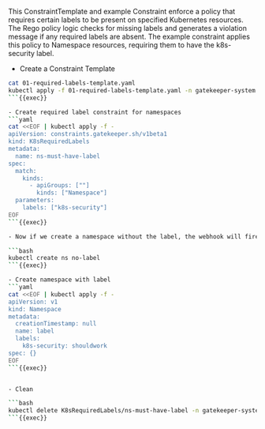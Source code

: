 This ConstraintTemplate and example Constraint enforce a policy that requires certain labels to be present on specified Kubernetes resources. The Rego policy logic checks for missing labels and generates a violation message if any required labels are absent. The example constraint applies this policy to Namespace resources, requiring them to have the k8s-security label.

- Create a Constraint Template

```bash
cat 01-required-labels-template.yaml
kubectl apply -f 01-required-labels-template.yaml -n gatekeeper-system
```{{exec}}

- Create required label constraint for namespaces
```yaml
cat <<EOF | kubectl apply -f -
apiVersion: constraints.gatekeeper.sh/v1beta1
kind: K8sRequiredLabels
metadata:
  name: ns-must-have-label
spec:
  match:
    kinds:
      - apiGroups: [""]
        kinds: ["Namespace"]
  parameters:
    labels: ["k8s-security"]
EOF
```{{exec}}

- Now if we create a namespace without the label, the webhook will fire an error and will fail.

```bash
kubectl create ns no-label
```{{exec}}

- Create namespace with label
```yaml
cat <<EOF | kubectl apply -f -
apiVersion: v1
kind: Namespace
metadata:
  creationTimestamp: null
  name: label
  labels:
    k8s-security: shouldwork
spec: {}
EOF
```{{exec}}


- Clean

```bash
kubectl delete K8sRequiredLabels/ns-must-have-label -n gatekeeper-system
```{{exec}}
